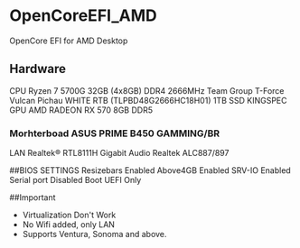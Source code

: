 # OpenCoreEFI_AMD
OpenCore EFI for AMD Desktop

## Hardware
CPU Ryzen 7 5700G
32GB (4x8GB) DDR4 2666MHz Team Group T-Force Vulcan Pichau WHITE RTB (TLPBD48G2666HC18H01)
1TB SSD KINGSPEC
GPU AMD RADEON RX 570 8GB DDR5
### Morhterboad ASUS PRIME B450 GAMMING/BR
LAN Realtek® RTL8111H Gigabit
Audio Realtek ALC887/897

##BIOS SETTINGS
Resizebars 				Enabled
Above4GB 				Enabled
SRV-IO					Enabled
Serial port				Disabled
Boot					UEFI Only

##Important
- Virtualization Don't Work
- No Wifi added, only LAN
- Supports Ventura, Sonoma and above.

